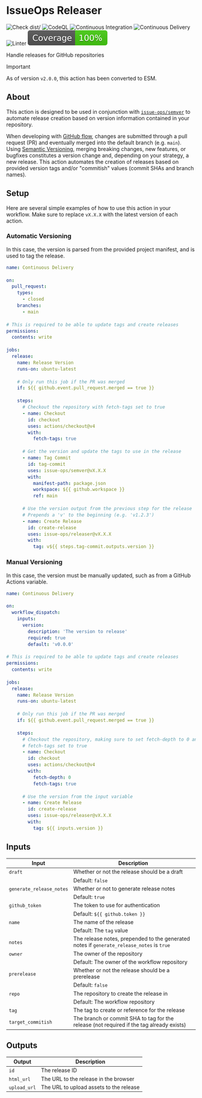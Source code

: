 # IssueOps Releaser

![Check dist/](https://github.com/issue-ops/releaser/actions/workflows/check-dist.yml/badge.svg)
![CodeQL](https://github.com/issue-ops/releaser/actions/workflows/codeql.yml/badge.svg)
![Continuous Integration](https://github.com/issue-ops/releaser/actions/workflows/continuous-integration.yml/badge.svg)
![Continuous Delivery](https://github.com/issue-ops/releaser/actions/workflows/continuous-delivery.yml/badge.svg)
![Linter](https://github.com/issue-ops/releaser/actions/workflows/linter.yml/badge.svg)
![Code Coverage](./badges/coverage.svg)

Handle releases for GitHub repositories

> [!IMPORTANT]
>
> As of version `v2.0.0`, this action has been converted to ESM.

## About

This action is designed to be used in conjunction with
[`issue-ops/semver`](https://github.com/issue-ops/semver) to automate release
creation based on version information contained in your repository.

When developing with
[GitHub flow](https://docs.github.com/en/get-started/quickstart/github-flow),
changes are submitted through a pull request (PR) and eventually merged into the
default branch (e.g. `main`). Using [Semantic Versioning](https://semver.org/),
merging breaking changes, new features, or bugfixes constitutes a version change
and, depending on your strategy, a new release. This action automates the
creation of releases based on provided version tags and/or "commitish" values
(commit SHAs and branch names).

## Setup

Here are several simple examples of how to use this action in your workflow.
Make sure to replace `vX.X.X` with the latest version of each action.

### Automatic Versioning

In this case, the version is parsed from the provided project manifest, and is
used to tag the release.

```yaml
name: Continuous Delivery

on:
  pull_request:
    types:
      - closed
    branches:
      - main

# This is required to be able to update tags and create releases
permissions:
  contents: write

jobs:
  release:
    name: Release Version
    runs-on: ubuntu-latest

    # Only run this job if the PR was merged
    if: ${{ github.event.pull_request.merged == true }}

    steps:
      # Checkout the repository with fetch-tags set to true
      - name: Checkout
        id: checkout
        uses: actions/checkout@v4
        with:
          fetch-tags: true

      # Get the version and update the tags to use in the release
      - name: Tag Commit
        id: tag-commit
        uses: issue-ops/semver@vX.X.X
        with:
          manifest-path: package.json
          workspace: ${{ github.workspace }}
          ref: main

      # Use the version output from the previous step for the release
      # Prepends a 'v' to the beginning (e.g. 'v1.2.3')
      - name: Create Release
        id: create-release
        uses: issue-ops/releaser@vX.X.X
        with:
          tag: v${{ steps.tag-commit.outputs.version }}
```

### Manual Versioning

In this case, the version must be manually updated, such as from a GitHub
Actions variable.

```yaml
name: Continuous Delivery

on:
  workflow_dispatch:
    inputs:
      version:
        description: 'The version to release'
        required: true
        default: 'v0.0.0'

# This is required to be able to update tags and create releases
permissions:
  contents: write

jobs:
  release:
    name: Release Version
    runs-on: ubuntu-latest

    # Only run this job if the PR was merged
    if: ${{ github.event.pull_request.merged == true }}

    steps:
      # Checkout the repository, making sure to set fetch-depth to 0 and
      # fetch-tags set to true
      - name: Checkout
        id: checkout
        uses: actions/checkout@v4
        with:
          fetch-depth: 0
          fetch-tags: true

      # Use the version from the input variable
      - name: Create Release
        id: create-release
        uses: issue-ops/releaser@vX.X.X
        with:
          tag: ${{ inputs.version }}
```

## Inputs

| Input                    | Description                                                                               |
| ------------------------ | ----------------------------------------------------------------------------------------- |
| `draft`                  | Whether or not the release should be a draft                                              |
|                          | Default: `false`                                                                          |
| `generate_release_notes` | Whether or not to generate release notes                                                  |
|                          | Default: `true`                                                                           |
| `github_token`           | The token to use for authentication                                                       |
|                          | Default: `${{ github.token }}`                                                            |
| `name`                   | The name of the release                                                                   |
|                          | Default: The `tag` value                                                                  |
| `notes`                  | The release notes, prepended to the generated notes if `generate_release_notes` is `true` |
| `owner`                  | The owner of the repository                                                               |
|                          | Default: The owner of the workflow repository                                             |
| `prerelease`             | Whether or not the release should be a prerelease                                         |
|                          | Default: `false`                                                                          |
| `repo`                   | The repository to create the release in                                                   |
|                          | Default: The workflow repository                                                          |
| `tag`                    | The tag to create or reference for the release                                            |
| `target_commitish`       | The branch or commit SHA to tag for the release (not required if the tag already exists)  |

## Outputs

| Output       | Description                             |
| ------------ | --------------------------------------- |
| `id`         | The release ID                          |
| `html_url`   | The URL to the release in the browser   |
| `upload_url` | The URL to upload assets to the release |
